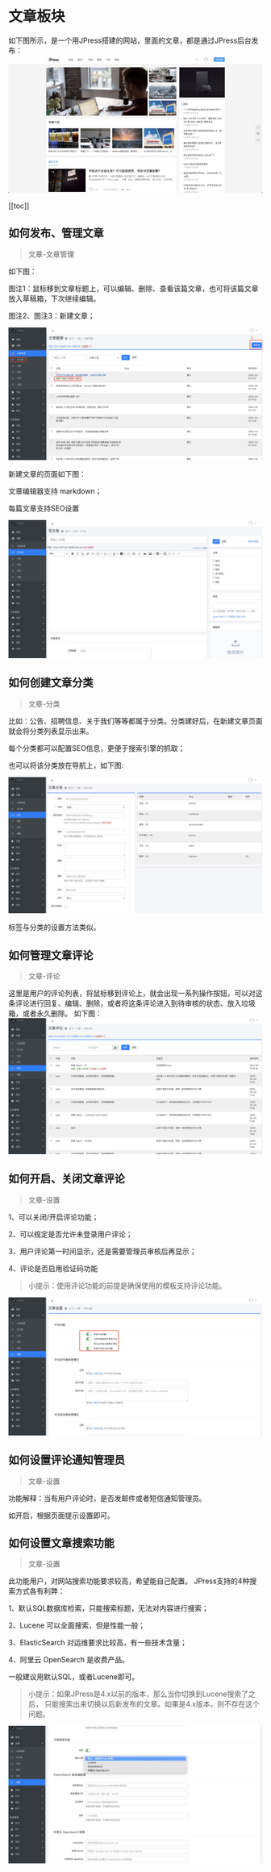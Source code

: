 # 文章板块

如下图所示，是一个用JPress搭建的网站，里面的文章，都是通过JPress后台发布：
![](./admin-doc/article.jpg)

[[toc]]

## 如何发布、管理文章

> 文章-文章管理

如下图：

图注1：鼠标移到文章标题上，可以编辑、删除、查看该篇文章，也可将该篇文章放入草稿箱，下次继续编辑。

图注2、图注3：新建文章；

![](./admin-doc/article2.png)

新建文章的页面如下图：

文章编辑器支持 markdown；

每篇文章支持SEO设置

![](./admin-doc/article3.jpg)



## 如何创建文章分类
> 文章-分类

比如：公告、招聘信息、关于我们等等都属于分类。分类建好后，在新建文章页面就会将分类列表显示出来。

每个分类都可以配置SEO信息，更便于搜索引擎的抓取；

也可以将该分类放在导航上，如下图:

![](./admin-doc/article4.jpg)

标签与分类的设置方法类似。

## 如何管理文章评论
> 文章-评论

这里是用户的评论列表，将鼠标移到评论上，就会出现一系列操作按钮，可以对这条评论进行回复、编辑、删除，或者将这条评论进入到待审核的状态、放入垃圾箱，或者永久删除。
如下图：
![](./admin-doc/article5.png)

## 如何开启、关闭文章评论
> 文章-设置

1、可以关闭/开启评论功能；

2、可以规定是否允许未登录用户评论；

3、用户评论第一时间显示，还是需要管理员审核后再显示；

4、评论是否启用验证码功能

> 小提示：使用评论功能的前提是确保使用的模板支持评论功能。

![](./admin-doc/article6.jpg)


## 如何设置评论通知管理员
> 文章-设置

功能解释：当有用户评论时，是否发邮件或者短信通知管理员。

如开启，根据页面提示设置即可。

## 如何设置文章搜索功能
> 文章-设置

此功能用户，对网站搜索功能要求较高，希望能自己配置。
JPress支持的4种搜索方式各有利弊：

1、默认SQL数据库检索，只能搜索标题，无法对内容进行搜索；

2、Lucene 可以全面搜索，但是性能一般；

3、ElasticSearch 对运维要求比较高，有一些技术含量；

4、阿里云 OpenSearch 是收费产品。

一般建议用默认SQL，或者Lucene即可。

> 小提示：如果JPress是4.x以前的版本，那么当你切换到Lucene搜索了之后，
只能搜索出来切换以后新发布的文章。如果是4.x版本，则不存在这个问题。

![](./admin-doc/article7.jpg)